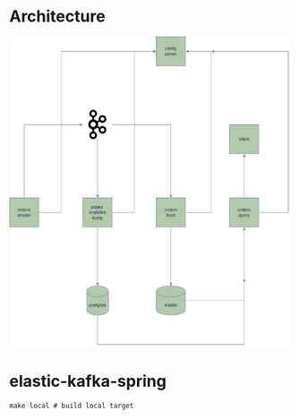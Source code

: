 # Architecture
![High Level Architecture](./elastic-kafka-spring.drawio.png "architecture")

# elastic-kafka-spring
```
make local # build local target
```
